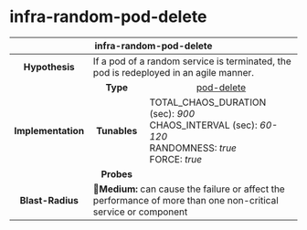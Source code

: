 # infra-random-pod-delete

<table align="center">
<thead>
  <tr>
    <th align="center" colspan="3">infra-random-pod-delete</th>
  </tr>
</thead>
<tbody>
  <tr>
    <td align="center"><b>Hypothesis</b></td>
    <td colspan="2">If a pod of a random service is terminated, the pod is redeployed in an agile manner.<br></td>
  </tr>
  <tr>
    <td align="center" rowspan="3"><b>Implementation</b></td>
    <td align="center"><b>Type</b></td>
    <td align="center"><a href="https://litmuschaos.github.io/litmus/experiments/categories/pods/pod-delete/" target="_blank" rel="noopener noreferrer">pod-delete</a></td>
  </tr>
  <tr>
    <td align="center"><b>Tunables</b></td>
    <td>TOTAL_CHAOS_DURATION (sec): <i>900</i><br>
      CHAOS_INTERVAL (sec): <i>60-120</i><br>
      RANDOMNESS: <i>true</i><br>
      FORCE: <i>true</i><br></td>
  </tr>
  <tr>
    <td align=center><b>Probes</b></td>
    <td></td>
  </tr>
  <tr>
    <td align="center"><b>Blast-Radius</b></td>
    <td colspan="2">🔵<b>Medium:</b> can cause the failure or affect the performance of more than one non-critical service or component</td>
  </tr>
</tbody>
</table>